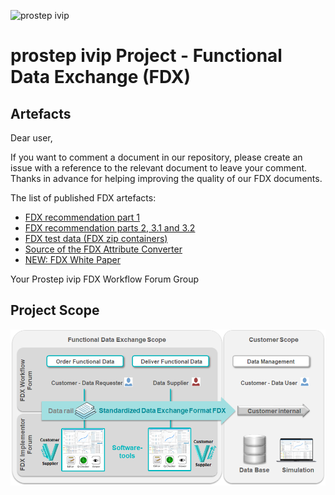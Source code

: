 ![prostep ivip](https://www.prostep.org/fileadmin/templates/img/prostep_logo.svg)
<!-- ![Logo](Images/Prostep-FDX.jpg) -->

# prostep ivip Project - Functional Data Exchange (FDX)
## Artefacts
Dear user,

If you want to comment a document in our repository, please create an issue with a reference to the relevant document to leave your comment.
Thanks in advance for helping improving the quality of our FDX documents.

The list of published FDX artefacts:

- [FDX recommendation part 1](https://www.prostep.org/fileadmin/downloads/PSI_VDA_Recom_FDX_Version_1.1.pdf)
- [FDX recommendation parts 2, 3.1 and 3.2](https://www.prostep.org/fileadmin/downloads/FDX-v2.0_1.zip)
- [FDX test data (FDX zip containers)](https://github.com/prostep-ivip-e-V/FDX/tree/main/Test%20Data)
- [Source of the FDX Attribute Converter](https://github.com/prostep-ivip-e-V/FDX/tree/main/Attribute-Converter)
- [NEW: FDX White Paper](https://www.prostep.org/en/medialibrary/publications/?no_cache=1)

Your Prostep ivip FDX Workflow Forum Group

## Project Scope
![Scope](Images/FDX-Scope.png)

